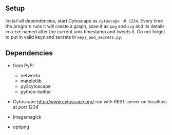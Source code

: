 Setup
-----

Install all dependencies, start Cytoscape as `cytoscape -R 1234`.
Every time the program runs it will create a graph, save it as `png` and `svg`
and its details in a `txt` named after the current unix timestamp and tweets
it. Do not forget to put in valid keys and secrets in `keys_and_secrets.py`.

Dependencies
------------

* from PyPI
    * networkx
    * matplotlib
    * py2cytoscape
    * python-twitter

* Cytoscape
    http://www.cytoscape.org/
    run with REST server on localhost at port 1234

* Imagemagick
* optipng
